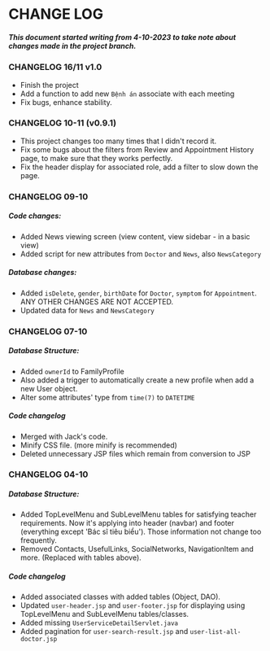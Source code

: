 # CHANGE LOG

##### This document started writing from 4-10-2023 to take note about changes made in the project branch.

### CHANGELOG 16/11 v1.0
+ Finish the project
+ Add a function to add new `Bệnh án` associate with each meeting
+ Fix bugs, enhance stability.

### CHANGELOG 10-11 (v0.9.1)
+ This project changes too many times that I didn't record it.
+ Fix some bugs about the filters from Review and Appointment History page, to make sure that they works perfectly.
+ Fix the header display for associated role, add a filter to slow down the page.

### CHANGELOG 09-10

##### Code changes:
+ Added News viewing screen (view content, view sidebar - in a basic view)
+ Added script for new attributes from `Doctor` and `News`, also `NewsCategory`

##### Database changes:
+ Added `isDelete`, `gender`, `birthDate` for `Doctor`, `symptom` for `Appointment`. ANY OTHER CHANGES ARE NOT ACCEPTED.
+ Updated data for `News` and `NewsCategory`

### CHANGELOG 07-10

##### Database Structure:
+ Added `ownerId` to FamilyProfile
+ Also added a trigger to automatically create a new profile when add a new User object.
+ Alter some attributes' type from `time(7)` to `DATETIME`

##### Code changelog
+ Merged with Jack's code.
+ Minify CSS file. (more minify is recommended)
+ Deleted unnecessary JSP files which remain from conversion to JSP

### CHANGELOG 04-10

##### Database Structure:
+ Added TopLevelMenu and SubLevelMenu tables for satisfying teacher requirements. Now it's applying into header (navbar) and footer (everything except 'Bác sĩ tiêu biểu'). Those information not change too frequently.
+ Removed Contacts, UsefulLinks, SocialNetworks, NavigationItem and more. (Replaced with tables above).

##### Code changelog
- Added associated classes with added tables (Object, DAO).
- Updated `user-header.jsp` and `user-footer.jsp` for displaying using TopLevelMenu and SubLevelMenu tables/classes.
- Added missing `UserServiceDetailServlet.java`
- Added pagination for `user-search-result.jsp` and `user-list-all-doctor.jsp`

